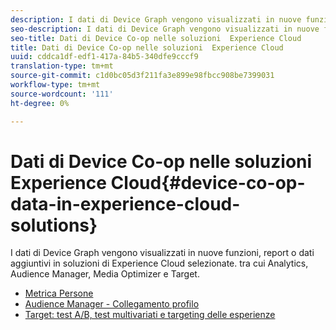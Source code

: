 ```yaml
---
description: I dati di Device Graph vengono visualizzati in nuove funzioni, report o dati aggiuntivi in soluzioni di Experience Cloud  selezionate. tra cui Analytics,  Audience Manager, Media Optimizer e Target.
seo-description: I dati di Device Graph vengono visualizzati in nuove funzioni, report o dati aggiuntivi in soluzioni di Experience Cloud  selezionate. tra cui Analytics,  Audience Manager, Media Optimizer e Target.
seo-title: Dati di Device Co-op nelle soluzioni  Experience Cloud
title: Dati di Device Co-op nelle soluzioni  Experience Cloud
uuid: cddca1df-edf1-417a-84b5-340dfe9cccf9
translation-type: tm+mt
source-git-commit: c1d0bc05d3f211fa3e899e98fbcc908be7399031
workflow-type: tm+mt
source-wordcount: '111'
ht-degree: 0%

---
```



# Dati di Device Co-op nelle soluzioni  Experience Cloud{#device-co-op-data-in-experience-cloud-solutions}

I dati di Device Graph vengono visualizzati in nuove funzioni, report o dati aggiuntivi in soluzioni di Experience Cloud  selezionate. tra cui Analytics,  Audience Manager, Media Optimizer e Target.

* [Metrica Persone](people.md)
* [Audience Manager  - Collegamento profilo](proflie-link.md)
* [Target: test A/B, test multivariati e targeting delle esperienze](target.md)
